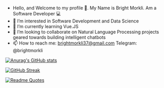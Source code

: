 - Hello, and Welcome to my profile 👋. My Name is Bright Morkli. Am a Software Developer :computer:
- 👀 I’m interested in Software Development and Data Science
- 🌱 I’m currently learning Vue.JS
- 💞️ I’m looking to collaborate on Natural Language Processing projects geared towards building intelligent chatbots
- 📫 How to reach me: brightmorkli37@gmail.com Telegram: @brightmorkli

<!---
brightmorkli37/brightmorkli37 is a ✨ special ✨ repository because its `README.md` (this file) appears on your GitHub profile.
You can click the Preview link to take a look at your changes.
--->

[![Anurag's GitHub stats](https://github-readme-stats.vercel.app/api?username=brightmorkli37)](https://github.com/anuraghazra/github-readme-stats)


[![GitHub Streak](http://github-readme-streak-stats.herokuapp.com?user=brightmorkli37&theme=vue-dark)](https://git.io/streak-stats)

[![Readme Quotes](https://quotes-github-readme.vercel.app/api?type=horizontal&theme=dark)](https://github.com/piyushsuthar/github-readme-quotes)

